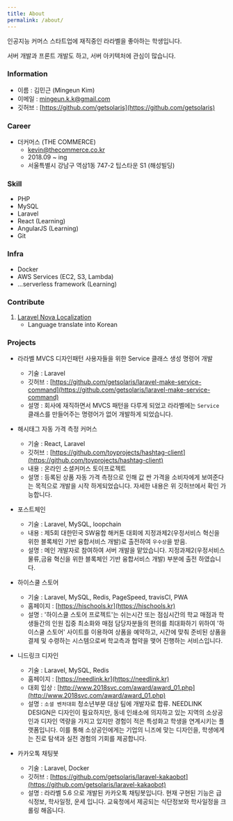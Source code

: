 ```yaml
---
title: About
permalink: /about/
---
```


인공지능 커머스 스타트업에 재직중인 라라벨을 좋아하는 학생입니다.

서버 개발과 프론트 개발도 하고, 서버 아키텍처에 관심이 많습니다.

### Information
- 이름 : 김민근 (Mingeun Kim)
- 이메일 : mingeun.k.k@gmail.com
- 깃허브 : [https://github.com/getsolaris](https://github.com/getsolaris)

### Career
- 더커머스 (THE COMMERCE)
    - kevin@thecommerce.co.kr
    - 2018.09 ~ ing
    - 서울특별시 강남구 역삼1동 747-2 팁스타운 S1 (해성빌딩)

### Skill
- PHP
- MySQL
- Laravel
- React (Learning)
- AngularJS (Learning)
- Git

### Infra
- Docker
- AWS Services (EC2, S3, Lambda)
- ...serverless framework (Learning)

### Contribute

1. [Laravel Nova Localization](https://github.com/franzdumfart/laravel-nova-localizations)
    - Language translate into Korean

### Projects

- 라라벨 MVCS 디자인패턴 사용자들을 위한 Service 클래스 생성 명령어 개발
    - 기술 : Laravel
    - 깃허브 : [https://github.com/getsolaris/laravel-make-service-command](https://github.com/getsolaris/laravel-make-service-command)
    - 설명 : 회사에 재직하면서 MVCS 패턴을 다루게 되었고 라라벨에는 `Service` 클래스를 만들어주는 명령어가 없어 개발하게 되었습니다.

- 해시태그 자동 가격 측정 커머스
    - 기술 : React, Laravel
    - 깃허브 : [https://github.com/toyprojects/hashtag-client](https://github.com/toyprojects/hashtag-client)
    - 내용 : 온라인 소셜커머스 토이프로젝트
    - 설명 : 등록된 상품 자동 가격 측정으로 인해 값 싼 가격을 소비자에게 보여준다는 목적으로 개발을 시작 하게되었습니다. 자세한 내용은 위 깃허브에서 확인 가능합니다.

- 포스트체인
    - 기술 : Laravel, MySQL, loopchain
    - 내용 : 제5회 대한민국 SW융합 해커톤 대회에 지정과제2(우정서비스 혁신을 위한 블록체인 기반 융합서비스 개발)로 출전하여 `우수상`을 받음.
    - 설명 : 메인 개발자로 참여하여 서버 개발을 맡았습니다. 지정과제2(우정서비스 물류,금융 혁신을 위한 블록체인 기반 융합서비스 개발) 부분에 출전 하였습니다.

- 하이스쿨 스토어
    - 기술 : Laravel, MySQL, Redis, PageSpeed, travisCI, PWA
    - 홈페이지 : [https://hischools.kr](https://hischools.kr)
    - 설명 : '하이스쿨 스토어 프로젝트'는 쉬는시간 또는 점심시간의 학교 매점과 학생들간의 인원 집중 최소화와 매점 담당자분들의 편의를 최대화하기 위하여 '하이스쿨 스토어' 사이트를 이용하여 상품을 예약하고, 시간에 맞춰 준비된 상품을 결제 및 수령하는 시스템으로써 학교측과 협약을 맺어 진행하는 서비스입니다.

- 니드링크 디자인
    - 기술 : Laravel, MySQL, Redis
    - 홈페이지 : [https://needlink.kr](https://needlink.kr)
    - 대회 입상 : [http://www.2018svc.com/award/award_01.php](http://www.2018svc.com/award/award_01.php)
    - 설명 : `소셜 벤처대회` 청소년부분 대상 팀에 개발자로 합류. NEEDLINK DESIGN은 디자인이 필요하지만, 동네 인쇄소에 의지하고 있는 지역의 소상공인과 디자인 역량을 가지고 있지만 경험이 적은 특성화고 학생을 연계시키는 플랫폼입니다. 이를 통해 소상공인에게는 기업의 니즈에 맞는 디자인을, 학생에게는 진로 탐색과 실전 경험의 기회를 제공합니다.

-  카카오톡 채팅봇
    - 기술 : Laravel, Docker
    - 깃허브 : [https://github.com/getsolaris/laravel-kakaobot](https://github.com/getsolaris/laravel-kakaobot)
    - 설명 : 라라벨 5.6 으로 개발된 카카오톡 채팅봇입니다. 현재 구현된 기능은 급식정보, 학사일정, 운세 입니다. 교육청에서 제공되는 식단정보와 학사일정을 크롤링 해옵니다.